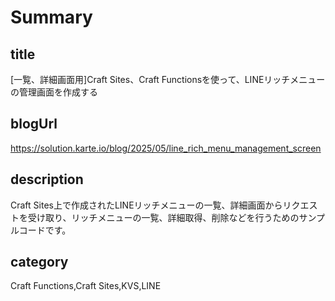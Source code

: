 # Summary

## title

[一覧、詳細画面用]Craft Sites、Craft Functionsを使って、LINEリッチメニューの管理画面を作成する

## blogUrl

https://solution.karte.io/blog/2025/05/line_rich_menu_management_screen

## description

Craft Sites上で作成されたLINEリッチメニューの一覧、詳細画面からリクエストを受け取り、リッチメニューの一覧、詳細取得、削除などを行うためのサンプルコードです。

## category

Craft Functions,Craft Sites,KVS,LINE